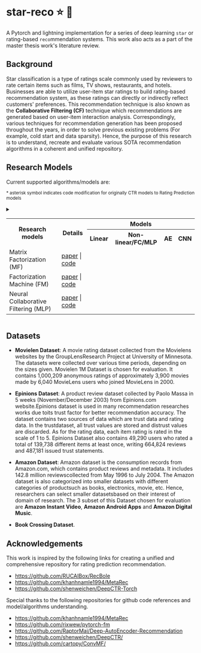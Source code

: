 # star-reco :star: :robot:
A Pytorch and lightning implementation for a series of deep learning `star` or rating-based `reco`mmendation systems. This work also acts as a part of the master thesis work's literature review.

Background
---
Star classification is a type of ratings scale commonly used by reviewers to rate certain items such as films, TV shows, restaurants, and hotels. Businesses are able to utilize user-item star ratings to build rating-based recommendation system, as these ratings can directly or indirectly reflect customers' preferences. This recommendation technique is also known as the **Collaborative Filtering (CF)** technique which recommendations are generated based on user-item interaction analysis. Correspondingly, various techniques for recommendation generation has been proposed throughout the years, in order to solve previous existing problems (For example, cold start and data sparsity). Hence, the purpose of this research is to understand, recreate and evaluate various SOTA recommendation algorithms in a coherent and unified repository.

Research Models
---
Current supported algorithms/models are:

<sup> * asterisk symbol indicates code modification for originally CTR models to Rating Prediction models</sup>
<details>
  <summary>
    <table>
      <tr>
        <th rowspan = 2>Research models</th>
        <th rowspan = 2>Details</th>
        <th colspan = 4>Models</th>
      </tr>
      <tr>
        <th>Linear</th>
        <th>Non-linear/FC/MLP</th>
        <th>AE</th>
        <th>CNN</th>
      </tr>
      <tr>
        <td>Matrix Factorization (MF)</td>
        <td>
          <a href="https://www.inf.unibz.it/~ricci/ISR/papers/ieeecomputer.pdf">paper</a> | 
          <a href="https://github.com/KyleOng/star-reco/blob/master/starreco/model/mf.py">code</a>
        </td>
        <td></td>
        <td></td>
        <td></td>
        <td></td>
      </tr>
      <tr>
        <td>Factorization Machine (FM)</td>
        <td>
          <a href="https://sdcast.ksdaemon.ru/wp-content/uploads/2020/02/Rendle2010FM.pdf">paper</a> | 
          <a href="https://github.com/KyleOng/star-reco/blob/master/starreco/model/fm.py">code</a>
        </td>
        <td></td>
        <td></td>
        <td></td>
        <td></td>
      </tr>
      <tr>
        <td>Neural Collaborative Filtering (MLP)</td>
        <td>
          <a href="https://www.comp.nus.edu.sg/~xiangnan/papers/ncf.pdf">paper</a> | 
          <a href="https://github.com/KyleOng/star-reco/blob/master/starreco/model/ncf.py">code</a>
        </td>
        <td></td>
        <td></td>
        <td></td>
        <td></td>
      </tr>
    </table>
</summary></details>
  
Datasets
---
- **Movielen Dataset**: A movie rating dataset collected from the Movielens websites by the GroupLensResearch Project  at University of Minnesota. The datasets were collected over various time periods, depending on the sizes given. Movielen 1M Dataset is chosen for evaluation. It contains 1,000,209 anonymous ratings of approximately 3,900 movies made by 6,040 MovieLens users who joined MovieLens in 2000.

- **Epinions Dataset**: A product review dataset collected by Paolo Massa in 5 weeks (November/December 2003) from Epinions.com website.Epinions dataset is used in many recommendation researches works due toits trust factor for better recommendation accuracy. The dataset contains two sources of data which are trust data and rating data. In the trustdataset, all trust values are stored and distrust values are discarded. As for the rating data, each item rating is rated in the scale of 1 to 5. Epinions Dataset also contains 49,290 users who rated a total of 139,738 different items at least once, writing 664,824 reviews and 487,181 issued trust statements.

- **Amazon Dataset**: Amazon dataset is the consumption records from Amazon.com, which contains product reviews and metadata. It includes 142.8 million reviewscollected from May 1996 to July 2004. The Amazon dataset is also categorized into smaller datasets with different categories of productsuch as books, electronics, movie, etc. Hence, researchers can select smaller datasetsbased on their interest of domain of research. The 3 subset of this Dataset chosen for evaluation are **Amazon Instant Video**, **Amazon Android Apps** and **Amazon Digital Music**.

- **Book Crossing Dataset**.

Acknowledgements
---
This work is inspired by the following links for creating a unified and comprehensive repository for rating prediction recommendation.
- https://github.com/RUCAIBox/RecBole
- https://github.com/khanhnamle1994/MetaRec
- https://github.com/shenweichen/DeepCTR-Torch

Special thanks to the following repositories for github code references and model/algorithms understanding.
- https://github.com/khanhnamle1994/MetaRec
- https://github.com/rixwew/pytorch-fm
- https://github.com/RaptorMai/Deep-AutoEncoder-Recommendation
- https://github.com/shenweichen/DeepCTR/
- https://github.com/cartopy/ConvMF/





 
